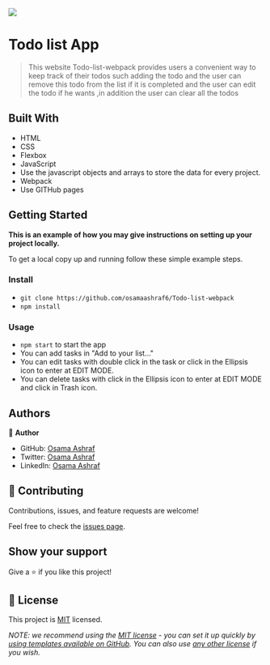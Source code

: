 ![](https://img.shields.io/badge/Microverse-blueviolet)

# Todo list App


> This website Todo-list-webpack provides users a convenient way to keep track of their todos such adding the todo and the user can remove this todo from the list if it is completed and the user can edit the todo if he wants ,in addition the user can clear all the todos




## Built With

- HTML
- CSS
- Flexbox
- JavaScript
- Use the javascript objects and arrays to store the data for every project.
- Webpack
- Use GITHub pages



## Getting Started

**This is an example of how you may give instructions on setting up your project locally.**


To get a local copy up and running follow these simple example steps.

### Install

- `git clone https://github.com/osamaashraf6/Todo-list-webpack`
- `npm install`

### Usage

- `npm start` to start the app
- You can add tasks in "Add to your list..."
- You can edit tasks with double click in the task or click in the Ellipsis icon to enter at EDIT MODE.
- You can delete tasks with click in the Ellipsis icon to enter at EDIT MODE and click in Trash icon.






## Authors

👤 **Author**

- GitHub: [Osama Ashraf](https://github.com/osamaashraf6)
- Twitter: [Osama Ashraf](https://twitter.com/OsamaAshraf578?t=l75KjrhQgK4h-vSPfgk1gA&s=08)
- LinkedIn: [Osama Ashraf](https://www.linkedin.com/in/osama-salem-2a046b203)



## 🤝 Contributing

Contributions, issues, and feature requests are welcome!


Feel free to check the [issues page](../../issues/).

## Show your support

Give a ⭐️ if you like this project!



## 📝 License

This project is [MIT](./LICENSE) licensed.

_NOTE: we recommend using the [MIT license](https://choosealicense.com/licenses/mit/) - you can set it up quickly by [using templates available on GitHub](https://docs.github.com/en/communities/setting-up-your-project-for-healthy-contributions/adding-a-license-to-a-repository). You can also use [any other license](https://choosealicense.com/licenses/) if you wish._
